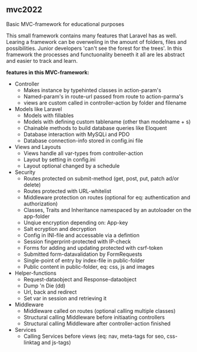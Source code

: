 ## mvc2022
Basic MVC-framework for educational purposes

This small framework contains many features that Laravel has as well.
Learing a framework can be overweling in the amount of folders, files and possibilities.
Junior developers  'can't see the forest for the trees'.
In this framework the processes and functuonality beneeth it all are les abstract and easier to track and learn. 



<b>features in this MVC-framework:</b>
<ul>
	<li>Controller
		<ul>
			<li>Makes instance by typehinted classes in action-param's</li>
			<li>Named-param's in route-url passed from route to action-parma's</li>
			<li>views are custom called in controller-action by folder and filename</li>
		</ul>
	</li>
	<li>Models like Laravel
		<ul>
			<li>Models with fillables</li>
			<li>Models with defining custom tablename (other than modelname + s)</li>
			<li>Chainable methods to build database queries like Eloquent</li>
			<li>Database interaction with MySQLi and PDO</li>
			<li>Database connection-info stored in config.ini file</li>
		</ul>
	</li>
	<li>
		Views and Layouts
		<ul>
			<li>Views handle all var-types from controller-action </li>
			<li>Layout by setting in config.ini</li>
			<li>Layout optional changed by a schedule</li>
		</ul>
	</li>
	<li>Security
		<ul>
			<li>Routes protected on submit-method (get, post, put, patch ad/or delete)</li>
			<li>Routes protected with URL-whitelist</li>
			<li>Middleware protection on routes (optional for eq: authentication and authorization)</li>
			<li>Classes, Traits and Inheritance namespaced by an autoloader on the app-folder</li>
			<li>Unqiue encryption depending on: App-key</li>
			<li>Salt ecryption and decryption</li>
			<li>Config in INI-file and accessable via a defintion</li>
			<li>Session fingerprint-protected with IP-check</li>
			<li>Forms for adding and updating protected with csrf-token</li>
			<li>Submitted form-datavalidation by FormRequests</li>
			<li>Single-point of entry by index-file in public-folder</li>
			<li>Public content in public-folder, eq: css, js and images</li>
		</ul>
	</li>
	<li>Helper-functions
		<ul>
			<li>Request-dataobject and Response-dataobject</li>
			<li>Dump 'n Die (dd)</li>
			<li>Url, back and redirect</li>
			<li>Set var in session and retrieving it</li>
		</ul>
	</li>
	<li>Middleware
		<ul>
			<li>Middleware called on routes (optional calling multiple classes)</li>
			<li>Structural calling Middleware before initiaating controllers</li>
			<li>Structural calling Middleware after controller-action finished</li>
		</ul>
	</li>
	<li>Services
		<ul>
			<li>Calling Services before views (eq: nav, meta-tags for seo, css-linktag and js-tags)</li>
		</ul>
	</li>
</ul>
